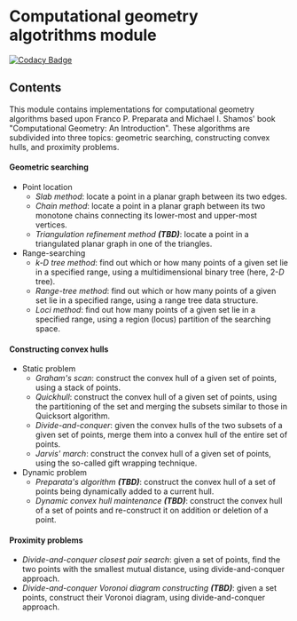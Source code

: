 # Computational geometry algotrithms module
[![Codacy Badge](https://app.codacy.com/project/badge/Grade/9630c9cb0ce44acdb3d2f4c15e27cde7)](https://www.codacy.com/gh/Chmele/geometry-module/dashboard?utm_source=github.com&amp;utm_medium=referral&amp;utm_content=Chmele/geometry-module&amp;utm_campaign=Badge_Grade)

## Contents
This module contains implementations for computational geometry algorithms based upon Franco P. Preparata and Michael I. Shamos' book "Computational Geometry: An Introduction". These algorithms are subdivided into three topics: geometric searching, constructing convex hulls, and proximity problems.
#### Geometric searching
* Point location
  * *Slab method*: locate a point in a planar graph between its two edges.
  * *Chain method*: locate a point in a planar graph between its two monotone chains connecting its lower-most and upper-most vertices.
  * *Triangulation refinement method **(TBD)***: locate a point in a triangulated planar graph in one of the triangles.
* Range-searching
  * *k-D tree method*: find out which or how many points of a given set lie in a specified range, using a multidimensional binary tree (here, 2-*D* tree).
  * *Range-tree method*: find out which or how many points of a given set lie in a specified range, using a range tree data structure.
  * *Loci method*: find out how many points of a given set lie in a specified range, using a region (locus) partition of the searching space.
#### Constructing convex hulls
* Static problem
  * *Graham's scan*: construct the convex hull of a given set of points, using a stack of points.
  * *Quickhull*: construct the convex hull of a given set of points, using the partitioning of the set and merging the subsets similar to those in Quicksort algorithm.
  * *Divide-and-conquer*: given the convex hulls of the two subsets of a given set of points, merge them into a convex hull of the entire set of points.
  * *Jarvis' march*: construct the convex hull of a given set of points, using the so-called gift wrapping technique.
* Dynamic problem
  * *Preparata's algorithm **(TBD)***: construct the convex hull of a set of points being dynamically added to a current hull.
  * *Dynamic convex hull maintenance **(TBD)***: construct the convex hull of a set of points and re-construct it on addition or deletion of a point.
#### Proximity problems
* *Divide-and-conquer closest pair search*: given a set of points, find the two points with the smallest mutual distance, using divide-and-conquer approach.
* *Divide-and-conquer Voronoi diagram constructing **(TBD)***: given a set points, construct their Voronoi diagram, using divide-and-conquer approach.

